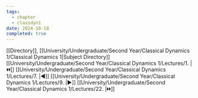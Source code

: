 ```yaml
---
tags:
  - chapter
  - classdyn1
date: 2024-10-18
completed: true
---
```

[[Directory]], [[University/Undergraduate/Second Year/Classical Dynamics 1/Classical Dynamics 1|Subject Directory]]
[[University/Undergraduate/Second Year/Classical Dynamics 1/Lectures/1. |🞀🞀]] [[University/Undergraduate/Second Year/Classical Dynamics 1/Lectures/7. |◀]] [[University/Undergraduate/Second Year/Classical Dynamics 1/Lectures/9. |▶]] [[University/Undergraduate/Second Year/Classical Dynamics 1/Lectures/22. |🞂🞂]]
# 
## 
### 